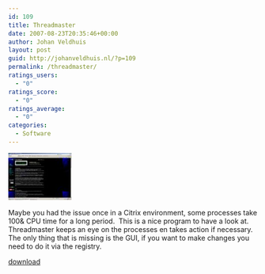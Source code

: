```yaml
---
id: 109
title: Threadmaster
date: 2007-08-23T20:35:46+00:00
author: Johan Veldhuis
layout: post
guid: http://johanveldhuis.nl/?p=109
permalink: /threadmaster/
ratings_users:
  - "0"
ratings_score:
  - "0"
ratings_average:
  - "0"
categories:
  - Software
---
```

[![Threadmaster](/wp-content/uploads/2008/03/threadmaster.thumbnail.jpg)](/wp-content/uploads/2008/03/threadmaster.jpg "Threadmaster")

Maybe you had the issue once in a Citrix environment, some processes take 100& CPU time for a long period.  This is a nice program to have a look at. Threadmaster keeps an eye on the processes en takes action if necessary. The only thing that is missing is the GUI, if you want to make changes you need to do it via the registry.

<a title="Threadmaster" href="http://threadmaster.tripod.com/" target="_blank">download</a>